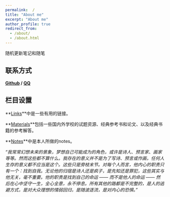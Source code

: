 ```yaml
---
permalink:  /
title: "About me"
excerpt: "About me"
author_profile: true
redirect_from:
  - /about/
  - /about.html
---
```


随机更新笔记和随笔

## 联系方式

**[Github](https://github.com/Liyanyang1219) / [QQ](../images/QQ.png)**

## 栏目设置

**[Links](https://liyanyang1219.github.io/links/)**中是一些有用的链接。

**[Materials](https://liyanyang1219.github.io/materials/)**包括一些国内外学校的试题资源、经典参考书和论文、以及经典书籍的参考解答。

**[Notes](https://liyanyang1219.github.io/notes/)**中是本人所做的notes。

*“我常常幻想未来的景象，梦想自己可能成为的角色，或许是诗人、预言家、画家等等。然而这些都不算什么。我存在的意义并不是为了写诗、预言或作画，任何人生存的意义都不应当是这个。这些只是旁枝末节。对每个人而言，他内心的职责只有一个：找到自我。无论他的归宿是诗人还是疯子，是先知还是罪犯，这些其实与他无关，毫不重要。他的职责是找到自己的命运 —— 而不是他人的命运 —— 然后在心中坚守一生，全心全意，永不停息。所有其他的路都是不完整的，是人的逃避方式，是对大众理想的懦弱回归，是随波逐流，是对内心的恐惧。”*

